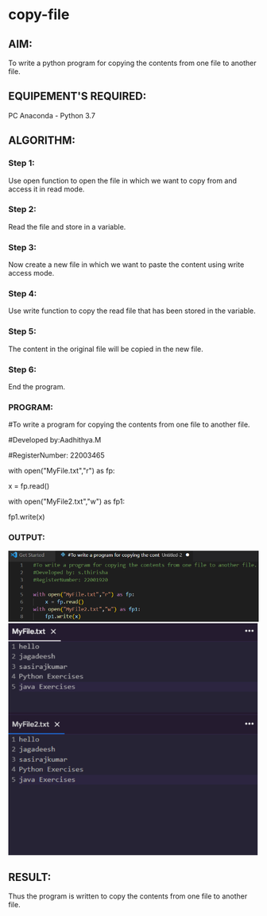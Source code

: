 # copy-file
## AIM:
To write a python program for copying the contents from one file to another file.
## EQUIPEMENT'S REQUIRED: 
PC
Anaconda - Python 3.7
## ALGORITHM: 
### Step 1:
Use open function to open the file in which we want to copy from and access it in read mode.

### Step 2:
Read the file and store in a variable.

### Step 3:
Now create a new file in which we want to paste the content using write access mode.

### Step 4:
Use write function to copy the read file that has been stored in the variable.

### Step 5:
The content in the original file will be copied in the new file.

### Step 6:
End the program.

### PROGRAM:
#To write a program for copying the contents from one file to another file.

#Developed by:Aadhithya.M

#RegisterNumber: 22003465

with open("MyFile.txt","r") as fp:
   
   x = fp.read()

with open("MyFile2.txt","w") as fp1:
   
   fp1.write(x)
### OUTPUT:
![output](1.6.png)
![output](1.7.png)


## RESULT:
Thus the program is written to copy the contents from one file to another file.
